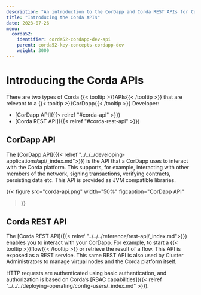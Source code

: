 ```yaml
---
description: "An introduction to the CorDapp and Corda REST APIs for CorDapp Developers."
title: "Introducing the Corda APIs"
date: 2023-07-26
menu:
  corda52:
    identifier: corda52-cordapp-dev-api
    parent: corda52-key-concepts-cordapp-dev
    weight: 3000
---
```


# Introducing the Corda APIs

There are two types of Corda {{< tooltip >}}APIs{{< /tooltip >}} that are relevant to a {{< tooltip >}}CorDapp{{< /tooltip >}} Developer:
* [CorDapp API]({{< relref "#corda-api" >}})
* [Corda REST API]({{< relref "#corda-rest-api" >}})

## CorDapp API
 
The [CorDapp API]({{< relref "../../../developing-applications/api/_index.md">}}) is the API that a CorDapp uses to interact with the Corda platform. This supports, for example, interacting with other members of the network, signing transactions, verifying contracts, persisting data etc. This API is provided as JVM compatible libraries.

{{< 
  figure
	 src="corda-api.png"
   width="50%"
	 figcaption="CorDapp API"
>}}

## Corda REST API

The [Corda REST API]({{< relref "../../../reference/rest-api/_index.md">}}) enables you to interact with your CorDapp. For example, to start a {{< tooltip >}}flow{{< /tooltip >}} or retrieve the result of a flow. This API is exposed as a REST service. This same REST API is also used by Cluster Administrators to manage virtual nodes and the Corda platform itself.

HTTP requests are authenticated using basic authentication, and authorization is based on Corda’s [RBAC capabilities]({{< relref "../../../deploying-operating/config-users/_index.md" >}}).